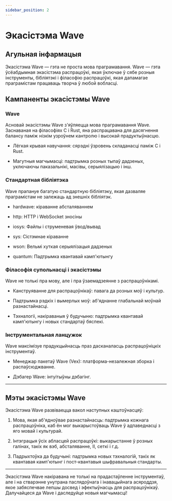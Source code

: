 ```yaml
---
sidebar_position: 2
---
```


# Экасістэма Wave 

## Агульная інфармацыя
Экасістэма Wave — гэта не проста мова праграмавання. Wave — гэта ўсёабдымная экасістэма распрацоўкі, якая ўключае ў сябе розныя інструменты, бібліятэкі і філасофію распрацоўкі, якая дапамагае праграмістам працаваць творча ў любой вобласці.

## Кампаненты экасістэмы Wave
### Wave
Асновай экасістэмы Wave з'яўляецца мова праграмавання Wave. Заснаваная на філасофіях C і Rust, яна распрацавана для дасягнення балансу паміж нізкім узроўнем кантролю і высокай прадуктыўнасцю.

* Лёгкая крывая навучання: сярэдні ўзровень складанасці паміж C і Rust.

* Магутныя магчымасці: падтрымка розных тыпаў дадзеных, уключаючы паказальнікі, масівы, серыялізацыю і інш.

### Стандартная бібліятэка
Wave прапануе багатую стандартную бібліятэку, якая дазваляе праграмістам не залежаць ад знешніх бібліятэк.

* hardwave: кіраванне абсталяваннем

* http: HTTP і WebSocket зносіны

* iosys: Файлы і струменевая ўвод/вывад

* sys: Сістэмнае кіраванне

* wson: Вельмі хуткая серыялізацыя дадзеных

* quantum: Падтрымка квантавай камп'ютынгу

### Філасофія супольнасці і экасістэмы
Wave не толькі пра мову, але і пра ўзаемадзеянне з распрацоўнікамі.

* Канструяванне для распрацоўнікаў: павага да розных моў і культур.

* Падтрымка рэдкіх і вымерлых моў: аб'яднанне глабальнай моўнай разнастайнасці.

* Тэхналогіі, накіраваныя ў будучыню: падтрымка квантавай камп'ютынгу і новых стандартаў бяспекі.

### Інструментальная ланцужок
Wave максімізуе прадукцыйнасць праз дасканаласць распрацоўніцкіх інструментаў.

* Менеджар пакетаў Wave (Vex): платформа-незалежная зборка і распаўсюджванне.

* Дэбагер Wave: інтуітыўны дэбагінг.

---

## Мэты экасістэмы Wave
Экасістэма Wave развіваецца вакол наступных каштоўнасцяў:

1. Мова, якая аб'ядноўвае разнастайнасць: падтрымка кожнага распрацоўніка, каб ён мог выкарыстоўваць Wave ў адпаведнасці з яго мовай і культурай.

2. Інтэграцыя ўсіх абласцей распрацоўкі: выкарыстанне ў розных галінах, такіх як вэб, абсталяванне, ІІ, сеткі і г.д.

3. Падрыхтоўка да будучыні: падтрымка новых тэхналогій, такіх як квантавая камп'ютынг і пост-квантавыя шыфравальныя стандарты.

---

Экасістэма Wave накіравана не толькі на прадастаўленне інструментаў, але і на стварэнне унутрана паслядоўнага і інавацыйнага асяроддзя, якое забяспечвае лепшы досвед і эфектыўнасць для распрацоўнікаў. Далучайцеся да Wave і даследуйце новыя магчымасці!
